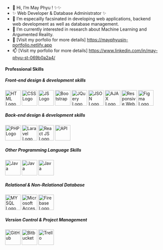 - 👋 Hi, I’m May Phyu ! ✨✨
- ✨ Web Developer & Database Administrator ✨
- 👀 I’m especailly facsinated in developing web applications, backend web development as well as database management.
- 🌱 I’m currently interested in research about Machine Learning and Argumented Reality.
- 💞️ [Visit my porfolio for more details] <https://mayphyusin-portfolio.netlify.app>
- 📫 [Visit my porfolio for more details] <https://www.linkedin.com/in/may-phyu-st-069b0a2a4/>

<h4> Professional Skills </h4>
<h5> Front-end design & development skills </h5>
<img src="https://github.com/mayphyusinthant/mayphyusinthant/assets/154217638/919ed5c8-2058-49d2-972a-9ad3fea75e6c" alt="HTML Logo" width="50" height="50">
<img src="https://github.com/mayphyusinthant/mayphyusinthant/assets/154217638/e9b6acc4-1fab-4b83-9c81-c3ace299795c" alt="CSS Logo" width="50" height="50">
<img src="https://github.com/mayphyusinthant/mayphyusinthant/assets/154217638/80b1c4a9-6a1f-43e2-be21-e81d02ec113c" alt="JS Logo" width="50" height="50">
<img src="https://github.com/mayphyusinthant/mayphyusinthant/assets/154217638/5382afe8-abff-4461-af04-02e5d4e9dddb" alt="Bootstrap" width="50" height="50">
<img src="https://github.com/mayphyusinthant/mayphyusinthant/assets/154217638/54bee355-67e4-41c9-a366-358d0493d81a" alt="JQuery Logo" width="50" height="50">
<img src="https://github.com/mayphyusinthant/mayphyusinthant/assets/154217638/56782ffe-e4d7-433b-8b98-d809796f4358" alt="JSON Logo" width="50" height="50">
<img src="https://github.com/mayphyusinthant/mayphyusinthant/assets/154217638/4c6d3fbd-51a0-4a40-a0ca-7530cf920248" alt="AJAX Logo" width="50" height="50">
<img src="https://github.com/mayphyusinthant/mayphyusinthant/assets/154217638/7a725d8c-1918-4680-85fa-0fa6c4a4a7e2" alt="Responsive Web Design" width="50" height="50">
<img src="https://github.com/mayphyusinthant/mayphyusinthant/assets/154217638/0993993d-7f3b-4866-a76e-32bf062ebe72" alt="Figma Logo" width="50" height="50">
<h5> Back-end design & development skills </h5>
<img src="https://github.com/mayphyusinthant/mayphyusinthant/assets/154217638/793600e2-f905-4c9c-8f94-572137dafad4" alt="PHP Logo" width="50" height="50">
<img src="https://github.com/mayphyusinthant/mayphyusinthant/assets/154217638/88fba063-482b-4eb1-8fd3-410321476006" alt="Laravel Logo" width="50" height="50">
<img src="https://github.com/mayphyusinthant/mayphyusinthant/assets/154217638/293a4b4e-4fe7-413d-b9c2-a34229343950" alt="React JS Logo" width="50" height="50">
<img src="https://github.com/mayphyusinthant/mayphyusinthant/assets/154217638/729e9f8f-dde6-430c-8b45-dbf75a80d97f" alt="API" width="50" height="50">
<h5> Other Programming Language Skills </h5>
<img src="https://github.com/mayphyusinthant/mayphyusinthant/assets/154217638/117399e6-639f-4eaf-b730-da8cb6adfde9" alt="Java" width="50" height="50">
<img src="https://github.com/mayphyusinthant/mayphyusinthant/assets/154217638/2792b4a2-3eaa-48f4-9b35-7b393a539b7f" alt="Java" width="50" height="50">
<img src="https://github.com/mayphyusinthant/mayphyusinthant/assets/154217638/d49eabe2-eaa2-4f47-ba28-cc37a63e130b" alt="Java" width="50" height="50">
<h5> Relational & Non-Relational Database </h5>
<img src="https://github.com/mayphyusinthant/mayphyusinthant/assets/154217638/9a1101ea-858b-481c-bd09-09329925036d" alt="MYSQL Logo" width="50" height="50">
<img src="https://github.com/mayphyusinthant/mayphyusinthant/assets/154217638/9ebcf610-a886-47b3-9eb5-3bb4a70ac36f" alt="Microsoft Access Logo" width="50" height="50">
<img src="https://github.com/mayphyusinthant/mayphyusinthant/assets/154217638/347d7ac9-371d-457c-93c2-426198bb8787" alt="Firebase Logo" width="50" height="50">
<h5> Version Control & Project Management </h5>
<img src="https://github.com/mayphyusinthant/mayphyusinthant/assets/154217638/944d8890-3843-434c-bb3f-cc6456ea33e0" alt="GitHub" width="50" height="50">
<img src="https://github.com/mayphyusinthant/mayphyusinthant/assets/154217638/bfc9e118-247a-4651-a15b-4c54fe03220d" alt="Bitbucket " width="50" height="50">
<img src="https://github.com/mayphyusinthant/mayphyusinthant/assets/154217638/277637a5-18f2-4d59-b2ac-fdf24b2a9aa6" alt="Trello " width="50" height="50">


